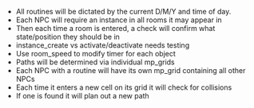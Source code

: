 - All routines will be dictated by the current D/M/Y and time of day.
- Each NPC will require an instance in all rooms it may appear in
- Then each time a room is entered, a check will confirm what state/position they should be in
- instance_create vs activate/deactivate needs testing
- Use room_speed to modify timer for each object
- Paths will be determined via individual mp_grids
- Each NPC with a routine will have its own mp_grid containing all other NPCs
- Each time it enters a new cell on its grid it will check for collisions
- If one is found it will plan out a new path
